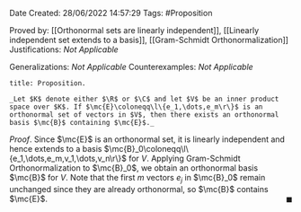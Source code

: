 <div class="topSpace"></div>

Date Created: 28/06/2022 14:57:29
Tags: #Proposition

Proved by: [[Orthonormal sets are linearly independent]], [[Linearly independent set extends to a basis]], [[Gram-Schmidt Orthonormalization]]
Justifications: _Not Applicable_

Generalizations: _Not Applicable_
Counterexamples: _Not Applicable_

``` ad-Proposition
title: Proposition.

_Let $K$ denote either $\R$ or $\C$ and let $V$ be an inner product space over $K$. If $\mc{E}\coloneqq\l\{e_1,\dots,e_m\r\}$ is an orthonormal set of vectors in $V$, then there exists an orthonormal basis $\mc{B}$ containing $\mc{E}$._

```

_Proof_. Since $\mc{E}$ is an orthonormal set, it is linearly independent and hence extends to a basis $\mc{B}_0\coloneqq\l\{e_1,\dots,e_m,v_1,\dots,v_n\r\}$ for $V$. Applying Gram-Schmidt Orthonormalization to $\mc{B}_0$, we obtain an orthonormal basis $\mc{B}$ for $V$. Note that the first $m$ vectors $e_j$ in $\mc{B}_0$ remain unchanged since they are already orthonormal, so $\mc{B}$ contains $\mc{E}$.<span style="float:right;">$\blacksquare$</span>
